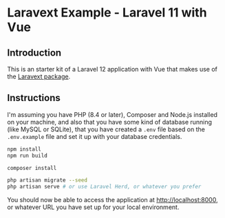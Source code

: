 # Laravext Example - Laravel 11 with Vue

## Introduction

This is an starter kit of a Laravel 12 application with Vue that makes use of the [Laravext package](https://laravext.dev).

## Instructions

I'm assuming you have PHP (8.4 or later), Composer and Node.js installed on your machine, and also that you have some kind of database running (like MySQL or SQLite), that you have created a `.env` file based on the `.env.example` file and set it up with your database credentials.

```bash
npm install
npm run build

composer install

php artisan migrate --seed
php artisan serve # or use Laravel Herd, or whatever you prefer
```

You should now be able to access the application at [http://localhost:8000](http://localhost:8000), or whatever URL you have set up for your local environment.